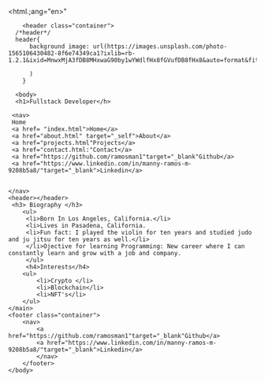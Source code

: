 <!DOCTYPE >
<html.;ang="en>"
 <head>
    <meta.charset="utf-8">
    <meta http-equiv="X-UA-Compatible" content="IE=Edge">
    <meta name="viewport" content="width=device-width,intial-scale=1.0">
    <link rel="preconnect" href="https://fonts.googleapis.com">
    <link rel="preconnect" href="https://fonts.gstatic.com" crossorigin>
    <link href="https://fonts.googleapis.com/css2?family=Lato:wght@300;400;700&display=swap" rel="stylesheet">
    <script src="https://kit.fontawesome.com/337be747ec.js" crossorigin="anonymous"></script>
    <link rel="stylesheet" href="mystyle.css">
    <title>Manuel Ramos</title>
    </head>
     
        <header class="container">
      /*header*/
      header{
          background image: url(https://images.unsplash.com/photo-1565106430482-8f6e74349ca1?ixlib=rb-1.2.1&ixid=MnwxMjA3fDB8MHxwaG90by1wYWdlfHx8fGVufDB8fHx8&auto=format&fit=crop&w=1170&q=80

          )
        }      
      
      <body>
      <h1>Fullstack Developer</h>

     <nav>
     Home
     <a href= "index.html">Home</a>   
     <a href="about.html" target="_self">About</a>
     <a href="projects.html"Projects</a>
     <a href="contact.html:"Contact</a>
     <a href="https://github.com/ramosman1"target="_blank"Github</a>
     <a href="https://www.linkedin.com/in/manny-ramos-m-9208b5a8/"target="_blank">Linkedin</a>
    
    
    </nav>
    <header></header>
     <h3> Biography </h3>
        <ul>
         <li>Born In Los Angeles, California.</li>
         <li>Lives in Pasadena, California.
         <li>Fun fact: I played the violin for ten years and studied judo and ju jitsu for ten years as well.</li>
         </li>Ojective for learning Programming: New career where I can constantly learn and grow with a job and company.
         </ul>
         <h4>Interests</h4>
        <ul>
            <li>Crypto </li>
            <li>Blockchain</li>
            <li>NFT's</li>
        </ul>
    </main>
    <footer class="container">
        <nav>
            <a href="https://github.com/ramosman1"target="_blank"Github</a>
            <a href="https://www.linkedin.com/in/manny-ramos-m-9208b5a8/"target="_blank">Linkedin</a>
            </nav>  
        </footer>
    </body>
</html>
